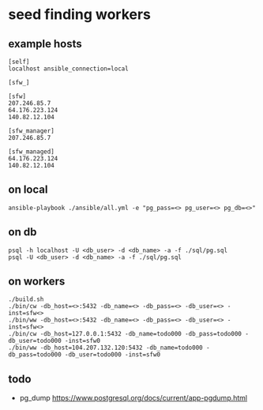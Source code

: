 # seed finding workers

## example hosts
```
[self]
localhost ansible_connection=local

[sfw_]

[sfw]
207.246.85.7
64.176.223.124
140.82.12.104

[sfw_manager]
207.246.85.7

[sfw_managed]
64.176.223.124
140.82.12.104
```

## on local
```
ansible-playbook ./ansible/all.yml -e "pg_pass=<> pg_user=<> pg_db=<>"
```

## on db
```
psql -h localhost -U <db_user> -d <db_name> -a -f ./sql/pg.sql
psql -U <db_user> -d <db_name> -a -f ./sql/pg.sql
```

## on workers
```
./build.sh
./bin/cw -db_host=<>:5432 -db_name=<> -db_pass=<> -db_user=<> -inst=sfw<>
./bin/ww -db_host=<>:5432 -db_name=<> -db_pass=<> -db_user=<> -inst=sfw<>
./bin/cw -db_host=127.0.0.1:5432 -db_name=todo000 -db_pass=todo000 -db_user=todo000 -inst=sfw0
./bin/ww -db_host=104.207.132.120:5432 -db_name=todo000 -db_pass=todo000 -db_user=todo000 -inst=sfw0
```

## todo
- pg_dump https://www.postgresql.org/docs/current/app-pgdump.html